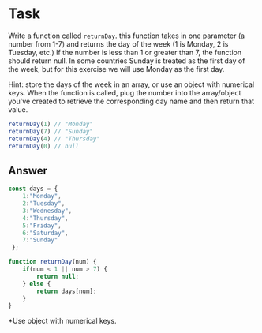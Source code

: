 # Task 

Write a function called `returnDay`. this function takes in one parameter (a number from 1-7) and returns the day of the week (1 is Monday, 2 is Tuesday, etc.)  If the number is less than 1 or greater than 7, the function should return null. In some countries Sunday is treated as the first day of the week, but for this exercise we will use Monday as the first day.

Hint: store the days of the week in an array, or use an object with numerical keys.  When the function is called, plug the number into the array/object you've created to retrieve the corresponding day name and then return that value.

```javascript
returnDay(1) // "Monday"
returnDay(7) // "Sunday"
returnDay(4) // "Thursday"
returnDay(0) // null
```

## Answer

```javascript
const days = {
    1:"Monday",
    2:"Tuesday",
    3:"Wednesday",
    4:"Thursday",
    5:"Friday",
    6:"Saturday",
    7:"Sunday"
 };

function returnDay(num) {
    if(num < 1 || num > 7) {
        return null;
    } else {
        return days[num];
    }
}
```

*Use object with numerical keys.

